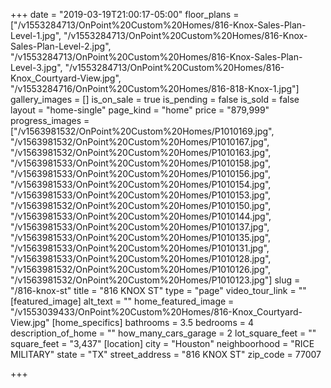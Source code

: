 +++
date = "2019-03-19T21:00:17-05:00"
floor_plans = ["/v1553284713/OnPoint%20Custom%20Homes/816-Knox-Sales-Plan-Level-1.jpg", "/v1553284713/OnPoint%20Custom%20Homes/816-Knox-Sales-Plan-Level-2.jpg", "/v1553284713/OnPoint%20Custom%20Homes/816-Knox-Sales-Plan-Level-3.jpg", "/v1553284713/OnPoint%20Custom%20Homes/816-Knox_Courtyard-View.jpg", "/v1553284716/OnPoint%20Custom%20Homes/816-818-Knox-1.jpg"]
gallery_images = []
is_on_sale = true
is_pending = false
is_sold = false
layout = "home-single"
page_kind = "home"
price = "879,999"
progress_images = ["/v1563981532/OnPoint%20Custom%20Homes/P1010169.jpg", "/v1563981532/OnPoint%20Custom%20Homes/P1010167.jpg", "/v1563981532/OnPoint%20Custom%20Homes/P1010163.jpg", "/v1563981533/OnPoint%20Custom%20Homes/P1010158.jpg", "/v1563981533/OnPoint%20Custom%20Homes/P1010156.jpg", "/v1563981533/OnPoint%20Custom%20Homes/P1010154.jpg", "/v1563981533/OnPoint%20Custom%20Homes/P1010153.jpg", "/v1563981532/OnPoint%20Custom%20Homes/P1010150.jpg", "/v1563981533/OnPoint%20Custom%20Homes/P1010144.jpg", "/v1563981533/OnPoint%20Custom%20Homes/P1010137.jpg", "/v1563981533/OnPoint%20Custom%20Homes/P1010135.jpg", "/v1563981533/OnPoint%20Custom%20Homes/P1010131.jpg", "/v1563981533/OnPoint%20Custom%20Homes/P1010128.jpg", "/v1563981532/OnPoint%20Custom%20Homes/P1010126.jpg", "/v1563981532/OnPoint%20Custom%20Homes/P1010123.jpg"]
slug = "/816-knox-st"
title = "816 KNOX ST"
type = "page"
video_tour_link = ""
[featured_image]
alt_text = ""
home_featured_image = "/v1553039433/OnPoint%20Custom%20Homes/816-Knox_Courtyard-View.jpg"
[home_specifics]
bathrooms = 3.5
bedrooms = 4
description_of_home = ""
how_many_cars_garage = 2
lot_square_feet = ""
square_feet = "3,437"
[location]
city = "Houston"
neighboorhood = "RICE MILITARY"
state = "TX"
street_address = "816 KNOX ST"
zip_code = 77007

+++
